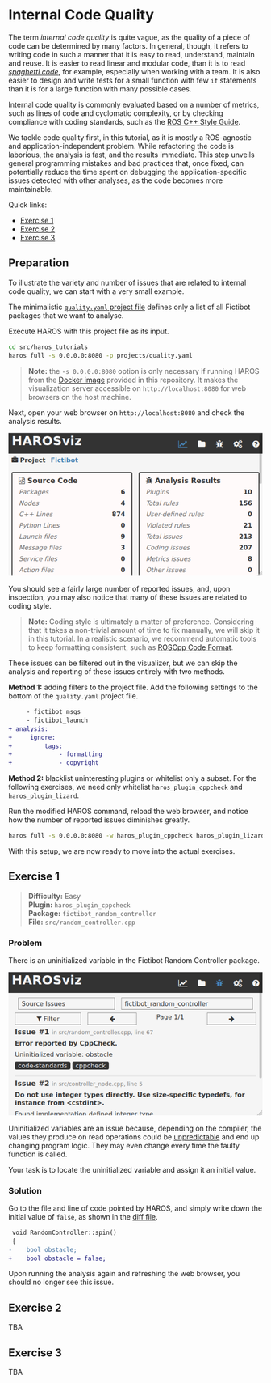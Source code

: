 # Internal Code Quality

The term *internal code quality* is quite vague, as the quality of a piece of code can be determined by many factors.
In general, though, it refers to writing code in such a manner that it is easy to read, understand, maintain and reuse.
It is easier to read linear and modular code, than it is to read [*spaghetti code*](https://en.wikipedia.org/wiki/Spaghetti_code), for example, especially when working with a team.
It is also easier to design and write tests for a small function with few `if` statements than it is for a large function with many possible cases.

Internal code quality is commonly evaluated based on a number of metrics, such as lines of code and cyclomatic complexity, or by checking compliance with coding standards, such as the [ROS C++ Style Guide](https://wiki.ros.org/CppStyleGuide).

We tackle code quality first, in this tutorial, as it is mostly a ROS-agnostic and application-independent problem.
While refactoring the code is laborious, the analysis is fast, and the results immediate.
This step unveils general programming mistakes and bad practices that, once fixed, can potentially reduce the time spent on debugging the application-specific issues detected with other analyses, as the code becomes more maintainable.

Quick links:

- [Exercise 1](#exercise-1)
- [Exercise 2](#exercise-2)
- [Exercise 3](#exercise-3)

## Preparation

To illustrate the variety and number of issues that are related to internal code quality, we can start with a very small example.

The minimalistic [`quality.yaml` project file](https://github.com/git-afsantos/haros_tutorials/blob/master/projects/quality.yaml) defines only a list of all Fictibot packages that we want to analyse.

Execute HAROS with this project file as its input.

```bash
cd src/haros_tutorials
haros full -s 0.0.0.0:8080 -p projects/quality.yaml
```

> **Note:** the `-s 0.0.0.0:8080` option is only necessary if running HAROS from the [Docker image](https://github.com/git-afsantos/haros_tutorials/tree/master/docker) provided in this repository. It makes the visualization server accessible on `http://localhost:8080` for web browsers on the host machine.

Next, open your web browser on `http://localhost:8080` and check the analysis results.

![Analysis Screen 1](https://github.com/git-afsantos/haros_tutorials/blob/master/exercises/sec2-code-quality/screen1.png)

You should see a fairly large number of reported issues, and, upon inspection, you may also notice that many of these issues are related to coding style.

> **Note:** Coding style is ultimately a matter of preference.
> Considering that it takes a non-trivial amount of time to fix manually, we will skip it in this tutorial.
> In a realistic scenario, we recommend automatic tools to keep formatting consistent, such as [ROSCpp Code Format](https://github.com/PickNikRobotics/roscpp_code_format).

These issues can be filtered out in the visualizer, but we can skip the analysis and reporting of these issues entirely with two methods.

**Method 1:** adding filters to the project file.
Add the following settings to the bottom of the `quality.yaml` project file.

```diff
     - fictibot_msgs
     - fictibot_launch
+ analysis:
+     ignore:
+         tags:
+             - formatting
+             - copyright
```

**Method 2:** blacklist uninteresting plugins or whitelist only a subset.
For the following exercises, we need only whitelist `haros_plugin_cppcheck` and `haros_plugin_lizard`.

Run the modified HAROS command, reload the web browser, and notice how the number of reported issues diminishes greatly.

```bash
haros full -s 0.0.0.0:8080 -w haros_plugin_cppcheck haros_plugin_lizard -p projects/quality.yaml
```

With this setup, we are now ready to move into the actual exercises.

## Exercise 1

> **Difficulty:** Easy  
> **Plugin:** `haros_plugin_cppcheck`  
> **Package:** `fictibot_random_controller`  
> **File:** `src/random_controller.cpp`

### Problem 

There is an uninitialized variable in the Fictibot Random Controller package.

![Analysis Screen 2](https://github.com/git-afsantos/haros_tutorials/blob/master/exercises/sec2-code-quality/screen2.png)

Uninitialized variables are an issue because, depending on the compiler, the values they produce on read operations could be [unpredictable](https://stackoverflow.com/a/30172680) and end up changing program logic.
They may even change every time the faulty function is called.

Your task is to locate the uninitialized variable and assign it an initial value.

### Solution

Go to the file and line of code pointed by HAROS, and simply write down the initial value of `false`, as shown in the [diff file](https://github.com/git-afsantos/haros_tutorials/blob/master/exercises/sec2-code-quality/ex1.diff).

```diff
 void RandomController::spin()
 {
-    bool obstacle;
+    bool obstacle = false;
```

Upon running the analysis again and refreshing the web browser, you should no longer see this issue.

## Exercise 2

TBA

## Exercise 3

TBA
